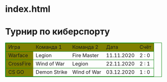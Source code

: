 # index.html
<html>
    <h1>Турнир по киберспорту</h1>
    <table style="border:1px solid green;border-collapse:collapse;">
        <tr style="border:1px solid green;background-color:Olive;">
            <td>Игра</td>
            <td>Команда 1</td>
            <td>Команда 2</td>
            <td>Дата</td>
            <td>Счёт</td>
        </tr>
        <tr style="border:1px solid green">
           <td style="background-color:Olive;">Warface</td>
           <td>Legion</td>
           <td>Fire Master</td>
           <td>11.11.2020</td>
           <td>2 : 0</td>
        </tr> 
        <tr style="border:1px solid green">
            <td style="background-color:Olive;">CrossFire</td>
            <td>Wind of War</td>
            <td>Legion</td>
            <td>22.11.2020</td>
            <td>2 : 1</td>
        </tr>
        <tr style="border:1px solid green">
            <td style="background-color:Olive;">CS GO</td>
            <td>Demon Strike</td>
            <td>Wind of War</td>
            <td>03.12.2020</td>
            <td>1 : 0</td>
        </tr>
    </table>
</html>
